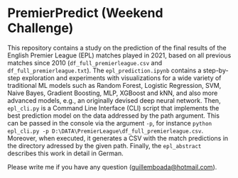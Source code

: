 # PremierPredict (Weekend Challenge)
This repository contains a study on the prediction of the final results of the English Premier League (EPL) matches played in 2021, based on all previous matches since 2010 (`df_full_premierleague.csv` and `df_full_premierleague.txt`). The `epl_prediction.ipynb` contains a step-by-step exploration and experiments with visualizations for a wide variety of traditional ML models such as Random Forest, Logistic Regression, SVM, Naive Bayes, Gradient Boosting, MLP, XGBoost and kNN, and also more advanced models, e.g., an originally devised deep neural network. Then, `epl_cli.py` is a Command Line Interface (CLI) script that implements the best prediction model on the data addressed by the path argument. This can be passed in the console via the argument `-p`, for instance `python epl_cli.py -p D:\DATA\PremierLeague\df_full_premierleague.csv`. Moreover, when executed, it generates a CSV with the match predictions in the directory adressed by the given path. Finally, the `epl_abstract` describes this work in detail in German.

Please write me if you have any question (guillemboada@hotmail.com).
